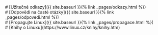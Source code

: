 <div markdown="1">
# [Užitečné odkazy]({{ site.baseurl }}{% link _pages/odkazy.html %})
</div>

<div markdown="1">
# [Odpovědi na časté otázky]({{ site.baseurl }}{% link _pages/odpovedi.html %})
</div>

<div markdown="1">
# [Propagujte Linux]({{ site.baseurl }}{% link _pages/propagace.html %})
</div>

<div markdown="1">
# [Knihy o Linuxu](https://www.linux.cz/knihy/knihy.htm)
</div>
